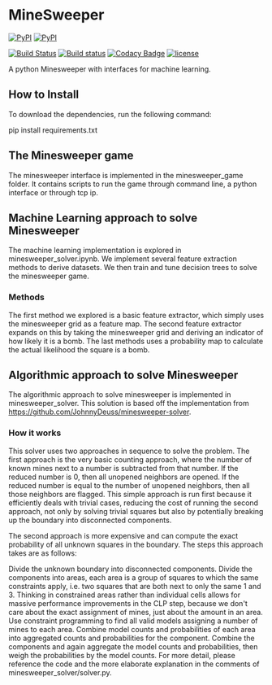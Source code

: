 # MineSweeper

[![PyPI](https://img.shields.io/pypi/v/minesweeper.svg?maxAge=2592000)](https://github.com/duguyue100/minesweeper)
[![PyPI](https://img.shields.io/pypi/pyversions/minesweeper.svg?maxAge=2592000)](https://github.com/duguyue100/minesweeper)

[![Build Status](https://travis-ci.org/duguyue100/minesweeper.svg?branch=master)](https://travis-ci.org/duguyue100/minesweeper)
[![Build status](https://ci.appveyor.com/api/projects/status/p8xuedefg61yia02?svg=true)](https://ci.appveyor.com/project/duguyue100/minesweeper)
[![Codacy Badge](https://api.codacy.com/project/badge/Grade/8ad343ff420a42ba9130c822fa154557)](https://www.codacy.com/app/duguyue100/minesweeper?utm_source=github.com&amp;utm_medium=referral&amp;utm_content=duguyue100/minesweeper&amp;utm_campaign=Badge_Grade)
[![license](https://img.shields.io/github/license/duguyue100/minesweeper.svg?maxAge=2592000)](https://raw.githubusercontent.com/duguyue100/minesweeper/master/LICENSE)

A python Minesweeper with interfaces for machine learning.

## How to Install

To download the dependencies, run the following command:

pip install requirements.txt


## The Minesweeper game

The minesweeper interface is implemented in the minesweeper_game folder. It contains scripts to run the game through command line, a python interface or through tcp ip.

## Machine Learning approach to solve Minesweeper

The machine learning implementation is explored in minesweeper_solver.ipynb. We implement several feature extraction methods to derive datasets. We then train and tune decision trees to solve the minesweeper game.

### Methods

The first method we explored is a basic feature extractor, which simply uses the minesweeper grid as a feature map. The second feature extractor expands on this by taking the minesweeper grid and deriving an indicator of how likely it is a bomb. The last methods uses a probability map to calculate the actual likelihood the square is a bomb.


## Algorithmic approach to solve Minesweeper

The algorithmic approach to solve minesweeper is implemented in minesweeper_solver. This solution is based off the implementation from https://github.com/JohnnyDeuss/minesweeper-solver. 

### How it works
This solver uses two approaches in sequence to solve the problem. The first approach is the very basic counting approach, where the number of known mines next to a number is subtracted from that number. If the reduced number is 0, then all unopened neighbors are opened. If the reduced number is equal to the number of unopened neighbors, then all those neighbors are flagged. This simple approach is run first because it efficiently deals with trivial cases, reducing the cost of running the second approach, not only by solving trivial squares but also by potentially breaking up the boundary into disconnected components.

The second approach is more expensive and can compute the exact probability of all unknown squares in the boundary. The steps this approach takes are as follows:

Divide the unknown boundary into disconnected components.
Divide the components into areas, each area is a group of squares to which the same constraints apply, i.e. two squares that are both next to only the same 1 and 3. Thinking in constrained areas rather than individual cells allows for massive performance improvements in the CLP step, because we don't care about the exact assignment of mines, just about the amount in an area.
Use constraint programming to find all valid models assigning a number of mines to each area.
Combine model counts and probabilities of each area into aggregated counts and probabilities for the component.
Combine the components and again aggregate the model counts and probabilities, then weigh the probabilities by the model counts.
For more detail, please reference the code and the more elaborate explanation in the comments of minesweeper_solver/solver.py.

